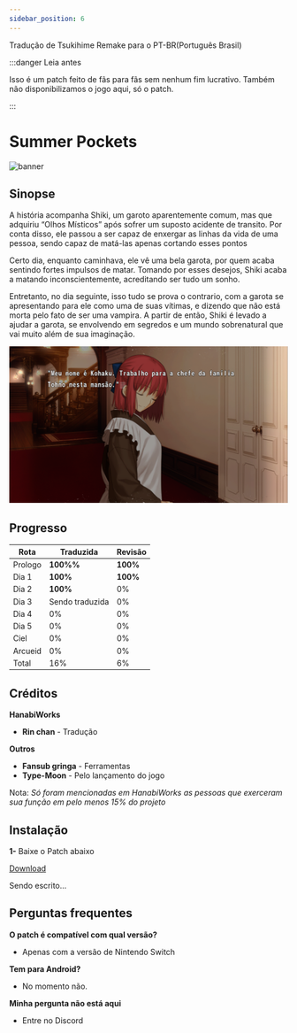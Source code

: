 ```yaml
---
sidebar_position: 6
---
```


Tradução de Tsukihime Remake para o PT-BR(Português Brasil)

:::danger Leia antes

Isso é um patch feito de fãs para fãs sem nenhum fim lucrativo. Também não disponibilizamos o jogo aqui, só o patch.

:::

# Summer Pockets

![banner](https://s2.vndb.org/cv/41/48041.jpg)

## Sinopse

A história acompanha Shiki, um garoto aparentemente comum, mas que adquiriu “Olhos Místicos” após sofrer um suposto acidente de transito. Por conta disso, ele passou a ser capaz de enxergar as linhas da vida de uma pessoa, sendo capaz de matá-las apenas cortando esses pontos

Certo dia, enquanto caminhava, ele vê uma bela garota, por quem acaba sentindo fortes impulsos de matar. Tomando por esses desejos, Shiki acaba a matando inconscientemente, acreditando ser tudo um sonho.

Entretanto, no dia seguinte, isso tudo se prova o contrario, com a garota se apresentando para ele como uma de suas vítimas, e dizendo que não está morta pelo fato de ser uma vampira. A partir de então, Shiki é levado a ajudar a garota, se envolvendo em segredos e um mundo sobrenatural que vai muito além de sua imaginação. 

![cg](CGs/tsuki.png)

## Progresso

| Rota         | Traduzida | Revisão |
|--------------|-----------|------------|
| Prologo      | **100%%**  | **100%**      |
| Dia 1        | **100%**  | **100%**      |
| Dia 2        | **100%**  | 0%     |
| Dia 3        | Sendo traduzida | 0%    |
| Dia 4        | 0%  | 0%    |
| Dia 5        | 0%  | 0%    |
| Ciel         | 0%  | 0%    |
| Arcueid      | 0%  | 0%    |
| Total        | 16% | 6%    |

## Créditos


**HanabiWorks**
- **Rin chan** - Tradução



**Outros**
- **Fansub gringa** - Ferramentas
- **Type-Moon** - Pelo lançamento do jogo

Nota: *Só foram mencionadas em HanabiWorks as pessoas que exerceram sua função em pelo menos 15% do projeto*

## Instalação

**1-** Baixe o Patch abaixo

[Download](https://www.mediafire.com/file/7e9exdq9ng5xuos/Tsuki_PT-BR%2528Parcial%2529.rar/file)


Sendo escrito...


## Perguntas frequentes

**O patch é compatível com qual versão?**
- Apenas com a versão de Nintendo Switch

**Tem para Android?**
- No momento não.

**Minha pergunta não está aqui**
- Entre no Discord






